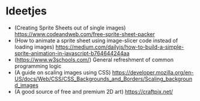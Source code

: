 # Ideetjes  
  * (Creating Sprite Sheets out of single images) https://www.codeandweb.com/free-sprite-sheet-packer
  * (How to animate a sprite sheet using image-slicer code instead of loading images) https://medium.com/dailyjs/how-to-build-a-simple-sprite-animation-in-javascript-b764644244aa
  * (https://www.w3schools.com/) General refreshment of common programming logic
  * (A guide on scaling images using CSS) https://developer.mozilla.org/en-US/docs/Web/CSS/CSS_Backgrounds_and_Borders/Scaling_background_images
  * (A good source of free and premium 2D art) https://craftpix.net/
